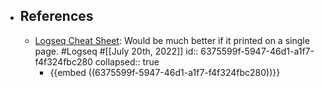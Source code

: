 - ## References
	- [Logseq Cheat Sheet](https://cheatography.com/bgrolleman/cheat-sheets/logseq/): Would be much better if it printed on a single page. #Logseq #[[July 20th, 2022]]
	  id:: 6375599f-5947-46d1-a1f7-f4f324fbc280
	  collapsed:: true
		- {{embed ((6375599f-5947-46d1-a1f7-f4f324fbc280))}}